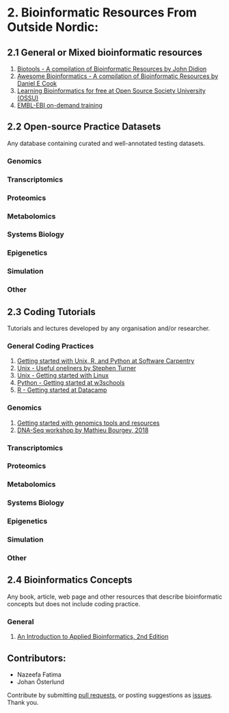 # 2. Bioinformatic Resources From Outside Nordic:

## 2.1 General or Mixed bioinformatic resources
1. [Biotools - A compilation of Bioinformatic Resources by John Didion](https://github.com/jdidion/biotools)
2. [Awesome Bioinformatics - A compilation of Bioinformatic Resources by Daniel E Cook](https://github.com/danielecook/Awesome-Bioinformatics)
3. [Learning Bioinformatics for free at Open Source Society University (OSSU)](https://github.com/ossu/bioinformatics)
4. [EMBL-EBI on-demand training](https://www.ebi.ac.uk/training/on-demand)

## 2.2 Open-source Practice Datasets
Any database containing curated and well-annotated testing datasets.

### Genomics

### Transcriptomics

### Proteomics

### Metabolomics

### Systems Biology

### Epigenetics

### Simulation

### Other

## 2.3 Coding Tutorials
Tutorials and lectures developed by any organisation and/or researcher. 

### General Coding Practices
1. [Getting started with Unix, R, and Python at Software Carpentry](https://software-carpentry.org/)
2. [Unix - Useful oneliners by Stephen Turner](https://github.com/stephenturner/oneliners)
3. [Unix - Getting started with Linux](https://training.linuxfoundation.org/free-linux-training)
4. [Python - Getting started at w3schools](https://www.w3schools.com/python/)
5. [R - Getting started at Datacamp](https://www.datacamp.com/courses/free-introduction-to-r)

### Genomics
1. [Getting started with genomics tools and resources](https://github.com/crazyhottommy/getting-started-with-genomics-tools-and-resources)
2. [DNA-Seq workshop by Mathieu Bourgey, 2018](https://github.com/mbourgey/Kyoto_DNAseq_workshop)

### Transcriptomics

### Proteomics

### Metabolomics

### Systems Biology

### Epigenetics

### Simulation

### Other

## 2.4 Bioinformatics Concepts
Any book, article, web page and other resources that describe bioinformatic concepts but does not include coding practice.

### General
1. [An Introduction to Applied Bioinformatics, 2nd Edition](http://readiab.org/introduction.html)

## Contributors:
- Nazeefa Fatima
- Johan Österlund


Contribute by submitting [pull requests](https://github.com/NordicCompBio/Bioinformatics-Resources/pulls), or posting suggestions as [issues](https://github.com/NordicCompBio/Bioinformatics-Resources/issues). Thank you.
